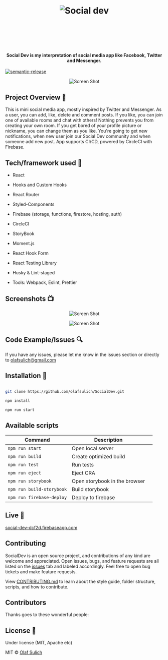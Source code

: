 <h1 align="center">

<br>

<p align="center">
<img src="https://i.ibb.co/d25vqJ9/4576.jpg"  alt="Social dev">
</p>

<br>

<br>

</h1>

<h4 align="center">
Social Dev is my interpretation of social media app like Facebook, Twitter and Messenger. </h4>

[![semantic-release](https://img.shields.io/badge/%20%20%F0%9F%93%A6%F0%9F%9A%80-semantic--release-e10079.svg)](https://github.com/semantic-release/semantic-release)

<p align="center">
  <a >
    <img src="https://i.ibb.co/N7PkDyv/ss1.png"
         alt="Screen Shot">
  </a>
</p>

## Project Overview 🎉

This is mini social media app, mostly inspired by Twitter and Messenger. As a user, you can add, like, delete and comment posts. If you like, you can join one of available rooms and chat with others! Nothing prevents you from creating your own room. If you get bored of your profile picture or nickname, you can change them as you like. You're going to get new notifications, when new user join our Social Dev community and when someone add new post.
App supports CI/CD, powered by CircleCI with Firebase.

## Tech/framework used 🔧

- React

- Hooks and Custom Hooks

- React Router

- Styled-Components

- Firebase (storage, functions, firestore, hosting, auth)

- CircleCI

- StoryBook

- Moment.js

- React Hook Form

- React Testing Library

- Husky & Lint-staged

- Tools: Webpack, Eslint, Prettier

## Screenshots 📺

<p align="center">
    <img src="https://i.ibb.co/0c8YjC4/ss2.png" alt="Screen Shot">
</p>

<p align="center">
    <img src="https://i.ibb.co/qswXfBv/ss3.png" alt="Screen Shot">
</p>

## Code Example/Issues 🔍

If you have any issues, please let me know in the issues section or directly to olafsulich@gmail.com

## Installation 💾

```bash

git clone https://github.com/olafsulich/SocialDev.git

npm install

npm run start

```

## Available scripts

| Command                   | Description                   |     |
| ------------------------- | ----------------------------- | --- |
| `npm run start`           | Open local server             |     |
| `npm run build`           | Create optimized build        |     |
| `npm run test`            | Run tests                     |     |
| `npm run eject`           | Eject CRA                     |     |
| `npm run storybook`       | Open storybook in the browser |     |
| `npm run build-storybook` | Build storybook               |     |
| `npm run firebase-deploy` | Deploy to firebase            |     |

## Live 📍

<a href="social-dev-dcf2d.firebaseapp.com">social-dev-dcf2d.firebaseapp.com</a>

## Contributing

SocialDev is an open source project, and contributions of any kind are welcome and appreciated. Open issues, bugs, and feature requests are all listed on the [issues](https://github.com/taniarascia/takenote/issues) tab and labeled accordingly. Feel free to open bug tickets and make feature requests.

View [CONTRIBUTING.md](CONTRIBUTING.md) to learn about the style guide, folder structure, scripts, and how to contribute.

## Contributors

Thanks goes to these wonderful people:

<!-- ALL-CONTRIBUTORS-LIST:START - Do not remove or modify this section -->
<!-- prettier-ignore-start -->
<!-- markdownlint-disable -->


<!-- markdownlint-enable -->
<!-- prettier-ignore-end -->

<!-- ALL-CONTRIBUTORS-LIST:END -->

## License 🔱

Under license (MIT, Apache etc)

MIT © [Olaf Sulich]()
